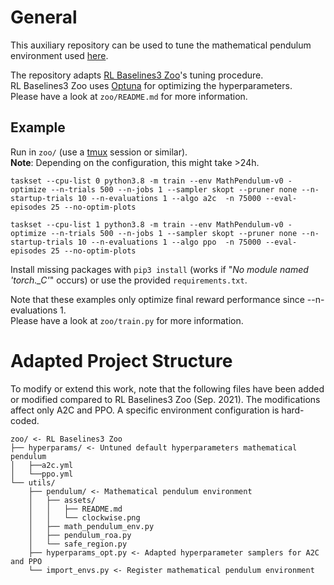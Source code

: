 # General
This auxiliary repository can be used to tune the mathematical pendulum environment used [here](https://github.com/MarlonMueller/stable-baselines3-contrib/tree/feat/safety-wrappers).

The repository adapts [RL Baselines3 Zoo](https://github.com/DLR-RM/rl-baselines3-zoo)'s tuning procedure.<br />
RL Baselines3 Zoo uses [Optuna](https://optuna.org) for optimizing the hyperparameters.<br />
Please have a look at `zoo/README.md` for more information.<br />


## Example

Run in ``zoo/`` (use a [tmux](https://linuxize.com/post/getting-started-with-tmux/) session or similar).<br>
**Note**: Depending on the configuration, this might take >24h.

```
taskset --cpu-list 0 python3.8 -m train --env MathPendulum-v0 -optimize --n-trials 500 --n-jobs 1 --sampler skopt --pruner none --n-startup-trials 10 --n-evaluations 1 --algo a2c  -n 75000 --eval-episodes 25 --no-optim-plots
```

```
taskset --cpu-list 1 python3.8 -m train --env MathPendulum-v0 -optimize --n-trials 500 --n-jobs 1 --sampler skopt --pruner none --n-startup-trials 10 --n-evaluations 1 --algo ppo  -n 75000 --eval-episodes 25 --no-optim-plots
```

Install missing packages with `pip3 install` (works if "*No module named 'torch._C'*" occurs) or use the provided `requirements.txt`. 

Note that these examples only optimize final reward performance since --n-evaluations 1.<br />
Please have a look at `zoo/train.py` for more information.

# Adapted Project Structure
To modify or extend this work, note that the following files have been added or modified compared to RL Baselines3 Zoo (Sep. 2021). The modifications affect only A2C and PPO. A specific environment configuration is hard-coded.

```
zoo/ <- RL Baselines3 Zoo
├── hyperparams/ <- Untuned default hyperparameters mathematical pendulum
│   ├──a2c.yml
│   └──ppo.yml
└── utils/
    ├── pendulum/ <- Mathematical pendulum environment
    │   ├── assets/
    │   │   ├── README.md
    │   │   └── clockwise.png
    │   ├── math_pendulum_env.py
    │   ├── pendulum_roa.py
    │   └── safe_region.py
    ├── hyperparams_opt.py <- Adapted hyperparameter samplers for A2C and PPO
    └── import_envs.py <- Register mathematical pendulum environment
```
